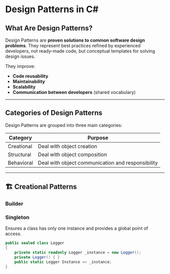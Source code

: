 ﻿# Design Patterns in C#

## What Are Design Patterns?

Design Patterns are **proven solutions to common software design problems**. They represent best practices refined by experienced developers, not ready-made code, but conceptual templates for solving design issues.

They improve:
- **Code reusability**
- **Maintainability**
- **Scalability**
- **Communication between developers** (shared vocabulary)

---

## Categories of Design Patterns

Design Patterns are grouped into three main categories:

| Category       | Purpose                                           |
|----------------|---------------------------------------------------|
| Creational     | Deal with object creation                         |
| Structural     | Deal with object composition                      |
| Behavioral     | Deal with object communication and responsibility |

---

## 🏗️ Creational Patterns

### Builder

### Singleton
Ensures a class has only one instance and provides a global point of access.

```csharp
public sealed class Logger
{
    private static readonly Logger _instance = new Logger();
    private Logger() { }
    public static Logger Instance => _instance;
}
```